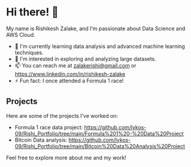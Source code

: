 # Hi there! 👋

My name is Rishikesh Zalake, and I'm passionate about Data Science and AWS Cloud.

- 🌱 I'm currently learning data analysis and advanced machine learning techniques.
- 👀 I'm interested in exploring and analyzing large datasets.
- 📫 You can reach me at zalakerishi@gmail.com or https://www.linkedin.com/in/rishikesh-zalake
- ⚡ Fun fact: I once attended a Formula 1 race!

## Projects

Here are some of the projects I've worked on:

- Formula 1 race data project: https://github.com/lykos-09/Rishi_Portfolio/tree/main/Formula%201%20-%20Data%20Project
- Bitcoin Data analysis: https://github.com/lykos-09/Rishi_Portfolio/tree/main/Bitcoin%20Data%20Analysis%20Project
  
Feel free to explore more about me and my work!
